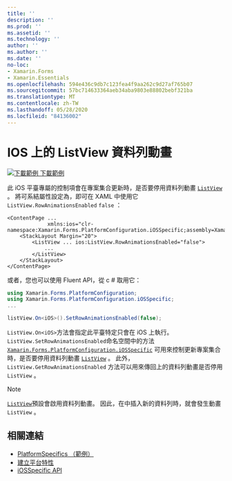 ```yaml
---
title: ''
description: ''
ms.prod: ''
ms.assetid: ''
ms.technology: ''
author: ''
ms.author: ''
ms.date: ''
no-loc:
- Xamarin.Forms
- Xamarin.Essentials
ms.openlocfilehash: 594e436c9db7c123fea4f9aa262c9d27af765b07
ms.sourcegitcommit: 57bc714633364aeb34aba9803e88802bebf321ba
ms.translationtype: MT
ms.contentlocale: zh-TW
ms.lasthandoff: 05/28/2020
ms.locfileid: "84136002"
---
```

# <a name="listview-row-animations-on-ios"></a>IOS 上的 ListView 資料列動畫

[![下載範例 ](~/media/shared/download.png) 下載範例](https://docs.microsoft.com/samples/xamarin/xamarin-forms-samples/userinterface-platformspecifics)

此 iOS 平臺專屬的控制項會在專案集合更新時，是否要停用資料列動畫 [`ListView`](xref:Xamarin.Forms.ListView) 。 將可系結屬性設定為，即可在 XAML 中使用它 `ListView.RowAnimationsEnabled` `false` ：

```xaml
<ContentPage ...
             xmlns:ios="clr-namespace:Xamarin.Forms.PlatformConfiguration.iOSSpecific;assembly=Xamarin.Forms.Core">
    <StackLayout Margin="20">
        <ListView ... ios:ListView.RowAnimationsEnabled="false">
            ...
        </ListView>
    </StackLayout>
</ContentPage>
```

或者，您也可以使用 Fluent API，從 c # 取用它：

```csharp
using Xamarin.Forms.PlatformConfiguration;
using Xamarin.Forms.PlatformConfiguration.iOSSpecific;
...

listView.On<iOS>().SetRowAnimationsEnabled(false);
```

`ListView.On<iOS>`方法會指定此平臺特定只會在 iOS 上執行。 `ListView.SetRowAnimationsEnabled`命名空間中的方法 [`Xamarin.Forms.PlatformConfiguration.iOSSpecific`](xref:Xamarin.Forms.PlatformConfiguration.iOSSpecific) 可用來控制更新專案集合時，是否要停用資料列動畫 [`ListView`](xref:Xamarin.Forms.ListView) 。 此外， `ListView.GetRowAnimationsEnabled` 方法可以用來傳回上的資料列動畫是否停用 `ListView` 。

> [!NOTE]
> [`ListView`](xref:Xamarin.Forms.ListView)預設會啟用資料列動畫。 因此，在中插入新的資料列時，就會發生動畫 `ListView` 。

## <a name="related-links"></a>相關連結

- [PlatformSpecifics （範例）](https://docs.microsoft.com/samples/xamarin/xamarin-forms-samples/userinterface-platformspecifics)
- [建立平台特性](~/xamarin-forms/platform/platform-specifics/index.md#creating-platform-specifics)
- [iOSSpecific API](xref:Xamarin.Forms.PlatformConfiguration.iOSSpecific)
